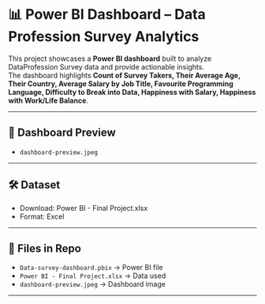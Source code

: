 # 📊 Power BI Dashboard – Data Profession Survey Analytics

This project showcases a **Power BI dashboard** built to analyze DataProfession Survey data and provide actionable insights.  
The dashboard highlights **Count of Survey Takers, Their Average Age, Their Country, Average Salary by Job Title, Favourite Programming Language, Difficulty to Break into Data, Happiness with Salary, Happiness with Work/Life Balance**.  

---

## 📸 Dashboard Preview
- `dashboard-preview.jpeg`

---

## 🛠 Dataset
- Download: Power BI - Final Project.xlsx
- Format: Excel

---

## 📂 Files in Repo
- `Data-survey-dashboard.pbix` → Power BI file  
- `Power BI - Final Project.xlsx` → Data used  
- `dashboard-preview.jpeg` → Dashboard image 

---

